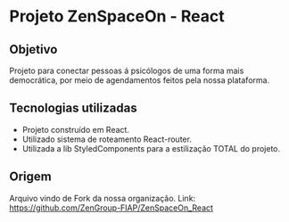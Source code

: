 # Projeto ZenSpaceOn - React

## Objetivo
Projeto para conectar pessoas á psicólogos de uma forma mais democrática, por meio de agendamentos feitos pela nossa plataforma.

## Tecnologias utilizadas

- Projeto construído em React.
- Utilizado sistema de roteamento React-router.
- Utilizada a lib StyledComponents para a estilização TOTAL do projeto.

## Origem

Arquivo vindo de Fork da nossa organização.
Link: https://github.com/ZenGroup-FIAP/ZenSpaceOn_React
